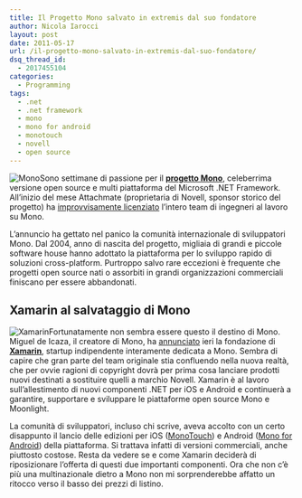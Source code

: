 ```yaml
---
title: Il Progetto Mono salvato in extremis dal suo fondatore
author: Nicola Iarocci
layout: post
date: 2011-05-17
url: /il-progetto-mono-salvato-in-extremis-dal-suo-fondatore/
dsq_thread_id:
  - 2017455104
categories:
  - Programming
tags:
  - .net
  - .net framework
  - mono
  - mono for android
  - monotouch
  - novell
  - open source
---
```

<img class="alignleft size-full wp-image-2488" title="Mono" src="images/mono.png?fit=150%2C150" alt="Mono" srcset="http://i1.wp.com/nicolaiarocci.com/wp-content/uploads/mono.png?w=150 150w, http://i1.wp.com/nicolaiarocci.com/wp-content/uploads/mono.png?resize=90%2C90 90w" sizes="(max-width: 150px) 100vw, 150px" data-recalc-dims="1" />Sono settimane di passione per il **<a title="Mono Project" href="http://www.mono-project.com/Main_Page" target="_blank">progetto Mono</a>**, celeberrima versione open source e multi piattaforma del Microsoft .NET Framework. All&#8217;inizio del mese Attachmate (proprietaria di Novell, sponsor storico del progetto) ha <a title="Attachmate lays off Mono employees" href="http://blog.internetnews.com/skerner/2011/05/attachmate-lays-off-mono-emplo.html" target="_blank">improvvisamente licenziato</a> l&#8217;intero team di ingegneri al lavoro su Mono.

L&#8217;annuncio ha gettato nel panico la comunità internazionale di sviluppatori Mono. Dal 2004, anno di nascita del progetto, migliaia di grandi e piccole software house hanno adottato la piattaforma per lo sviluppo rapido di soluzioni cross-platform. Purtroppo salvo rare eccezioni è frequente che progetti open source nati o assorbiti in grandi organizzazioni commerciali finiscano per essere abbandonati. <!--more-->

## Xamarin al salvataggio di Mono

 <img class="alignright size-full wp-image-2507" title="Xamarin" src="http://i0.wp.com/nicolaiarocci.com/wp-content/uploads/xamarin.png?fit=150%2C147" alt="Xamarin" data-recalc-dims="1" />Fortunatamente non sembra essere questo il destino di Mono. Miguel de Icaza, il creatore di Mono, ha <a title="Announcing Xamarin" href="http://tirania.org/blog/archive/2011/May-16.html" target="_blank">annunciato</a> ieri la fondazione di **<a title="Xamarin" href="http://www.xamarin.com/" target="_blank">Xamarin</a>**, startup indipendente interamente dedicata a Mono. Sembra di capire che gran parte del team originale stia confluendo nella nuova realtà, che per ovvie ragioni di copyright dovrà per prima cosa lanciare prodotti nuovi destinati a sostituire quelli a marchio Novell. Xamarin è al lavoro sull&#8217;allestimento di nuovi componenti .NET per iOS e Android e continuerà a garantire, supportare e sviluppare le piattaforme open source Mono e Moonlight.

La comunità di sviluppatori, incluso chi scrive, aveva accolto con un certo disappunto il lancio delle edizioni per iOS (<a title="MonoTouch" href="http://monotouch.net/" target="_blank">MonoTouch</a>) e Android (<a title="Mono for Android" href="http://mono-android.net/" target="_blank">Mono for Android</a>) della piattaforma. Si trattava infatti di versioni commerciali, anche piuttosto costose. Resta da vedere se e come Xamarin deciderà di riposizionare l&#8217;offerta di questi due importanti componenti. Ora che non c&#8217;è più una multinazionale dietro a Mono non mi sorprenderebbe affatto un ritocco verso il basso dei prezzi di listino.
